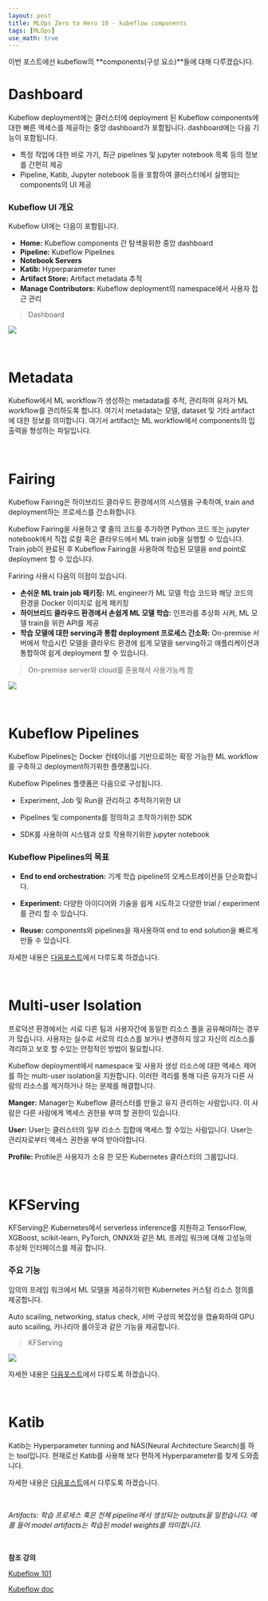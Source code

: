 ```yaml
---
layout: post
title: MLOps Zero to Hero 10 - kubeflow components
tags: [MLOps]
use_math: true
---
```


이번 포스트에선 kubeflow의 **components(구성 요소)**들에 대해 다루겠습니다.

# Dashboard

Kubeflow deployment에는 클러스터에 deployment 된 Kubeflow components에 대한 빠른 액세스를 제공하는 중앙 dashboard가 포함됩니다. dashboard에는 다음 기능이 포함됩니다.

- 특정 작업에 대한 바로 가기, 최근 pipelines 및 jupyter notebook 목록 등의 정보를 간편히 제공
- Pipeline, Katib, Jupyter notebook 등을 포함하여 클러스터에서 실행되는 components의 UI 제공

### Kubeflow UI 개요

Kubeflow UI에는 다음이 포함됩니다.

- **Home:** Kubeflow components 간 탐색을위한 중앙 dashboard
- **Pipeline:** Kubeflow Pipelines
- **Notebook Servers**
- **Katib:** Hyperparameter tuner
- **Artifact Store:** Artifact metadata 추적
- **Manage Contributors:** Kubeflow deployment의 namespace에서 사용자 접근 관리

> Dashboard

![](https://user-images.githubusercontent.com/31475037/96206784-a0195500-0fa4-11eb-94b1-edf8778def81.png)

<br>

# Metadata

Kubeflow에서 ML workflow가 생성하는 metadata를 추적, 관리하여 유저가 ML workflow를 관리하도록 합니다. 여기서 metadata는 모델, dataset 및 기타 artifact에 대한 정보를 의미합니다. 여기서 artifact는 ML workflow에서 components의 입출력을 형성하는 파일입니다.

<br>

# Fairing

Kubeflow Fairing은 하이브리드 클라우드 환경에서의 시스템을 구축하여, train and deployment하는 프로세스를 간소화합니다.

Kubeflow Fairing을 사용하고 몇 줄의 코드를 추가하면 Python 코드 또는 jupyter notebook에서 직접 로컬 혹은 클라우드에서 ML train job을 실행할 수 있습니다. Train job이 완료된 후 Kubeflow Fairing을 사용하여 학습된 모델을 end point로 deployment 할 수 있습니다.

Fariring 사용시 다음의 이점이 있습니다. 

- **손쉬운 ML train job 패키징:** ML engineer가 ML 모델 학습 코드와 해당 코드의 환경을 Docker 이미지로 쉽게 패키징
- **하이브리드 클라우드 환경에서 손쉽게 ML 모델 학습:** 인프라를 추상화 시켜, ML 모델 train을 위한 API를 제공
- **학습 모델에 대한 serving과 통합 deployment 프로세스 간소화:** On-premise 서버에서 학습시킨 모델을 클라우드 환경에 쉽게 모델을 serving하고 애플리케이션과 통합하여 쉽게 deployment 할 수 있습니다.

> On-premise server와 cloud를 혼용해서 사용가능케 함

![](https://user-images.githubusercontent.com/31475037/95158516-bec66180-07d6-11eb-9016-46e7b77d7ec4.png) 

<br>

# Kubeflow Pipelines

Kubeflow Pipelines는 Docker 컨테이너를 기반으로하는 확장 가능한 ML workflow를 구축하고 deployment하기위한 플랫폼입니다.

Kubeflow Pipelines 플랫폼은 다음으로 구성됩니다. 

- Experiment, Job 및 Run을 관리하고 추적하기위한 UI

- Pipelines 및 components를 정의하고 조작하기위한 SDK

- SDK를 사용하여 시스템과 상호 작용하기위한 jupyter notebook

### Kubeflow Pipelines의 목표

- **End to end orchestration:** 기계 학습 pipeline의 오케스트레이션을 단순화합니다.

- **Experiment:** 다양한 아이디어와 기술을 쉽게 시도하고 다양한 trial / experiment를 관리 할 수 있습니다.

- **Reuse:** components와 pipelines을 재사용하여 end to end solution을 빠르게 만들 수 있습니다.

자세한 내용은 [다음포스트](https://chacha95.github.io/2020-10-17-Docker_Kubernetes11/)에서 다루도록 하겠습니다.

<br>

# Multi-user Isolation

프로덕션 환경에서는 서로 다른 팀과 사용자간에 동일한 리소스 풀을 공유해야하는 경우가 많습니다. 사용자는 실수로 서로의 리소스를 보거나 변경하지 않고 자신의 리소스를 격리하고 보호 할 수있는 안정적인 방법이 필요합니다.

Kubeflow deployment에서 namespace 및 사용자 생성 리소스에 대한 액세스 제어를 하는 multi-user isolation을 지원합니다. 이러한 격리를 통해 다른 유저가 다른 사람의 리소스를 제거하거나 하는 문제를 해결합니다.

**Manger:** Manager는 Kubeflow 클러스터를 만들고 유지 관리하는 사람입니다. 이 사람은 다른 사람에게 액세스 권한을 부여 할 권한이 있습니다.

**User:** User는 클러스터의 일부 리소스 집합에 액세스 할 수있는 사람입니다. User는 관리자로부터 액세스 권한을 부여 받아야합니다.

**Profile:** Profile은 사용자가 소유 한 모든 Kubernetes 클러스터의 그룹입니다.

<br>

# KFServing

KFServing은 Kubernetes에서 serverless inference를 지원하고 TensorFlow, XGBoost, scikit-learn, PyTorch, ONNX와 같은 ML 프레임 워크에 대해 고성능의 추상화 인터페이스를 제공 합니다.

### 주요 기능

임의의 프레임 워크에서 ML 모델을 제공하기위한 Kubernetes 커스텀 리소스 정의를 제공합니다.

Auto scailing, networking, status check, 서버 구성의 복잡성을 캡슐화하여 GPU auto scailing, 카나리아 롤아웃과 같은 기능을 제공합니다.

> KFServing

![](https://user-images.githubusercontent.com/31475037/96206778-9e4f9180-0fa4-11eb-883f-8cfeb02d2969.png)

자세한 내용은 [다음포스트](https://chacha95.github.io/2020-10-17-Docker_Kubernetes12/)에서 다루도록 하겠습니다.

<br>

# Katib

Katib는 Hyperparameter tunning and NAS(Neural Architecture Search)를 하는 tool입니다. 현재로선 Katib를 사용해 보다 편하게 Hyperparameter를 찾게 도와줍니다.

자세한 내용은 [다음포스트](https://chacha95.github.io/2020-10-18-Docker_Kubernetes13/)에서 다루도록 하겠습니다.



<br>

*Artifacts: 학습 프로세스 혹은 전체 pipeline에서 생성되는 outputs을 일컫습니다. 예를 들어 model artifacts는 학습된 model weights를 의미합니다.*



<br>

**참조 강의**

[Kubeflow 101](https://www.youtube.com/playlist?list=PLIivdWyY5sqLS4lN75RPDEyBgTro_YX7x)

[Kubeflow doc](https://www.kubeflow.org/docs/)

